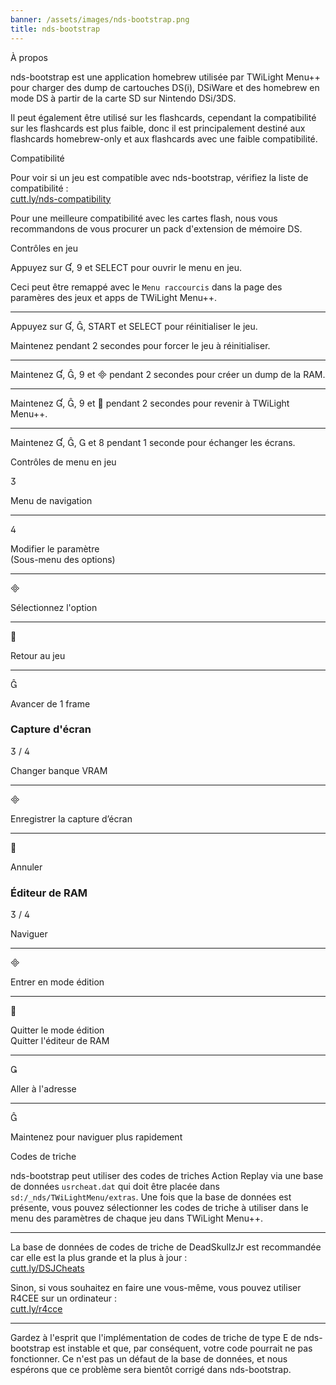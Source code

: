 ```yaml
---
banner: /assets/images/nds-bootstrap.png
title: nds-bootstrap
---
```


<div id="about" class="section-title">À propos</div>
<div class="section-body">
    <p>
        nds-bootstrap est une application homebrew utilisée par TWiLight Menu++ pour charger des dump de cartouches DS(i), DSiWare et des homebrew en mode DS à partir de la carte SD sur Nintendo DSi/3DS.
    </p>
    <p>
        Il peut également être utilisé sur les flashcards, cependant la compatibilité sur les flashcards est plus faible, donc il est principalement destiné aux flashcards homebrew-only et aux flashcards avec une faible compatibilité.
    </p>
</div>

<div id="compatibility" class="section-title">Compatibilité</div>
<div class="section-body">
    <p>
        Pour voir si un jeu est compatible avec nds-bootstrap, vérifiez la liste de compatibilité :<br><a href="https://cutt.ly/nds-compatibility">cutt.ly/nds-compatibility</a>
    </p>
    <p>
        Pour une meilleure compatibilité avec les cartes flash, nous vous recommandons de vous procurer un pack d'extension de mémoire DS.
    </p>
</div>

<div id="controls" class="section-title">Contrôles en jeu</div>
<div class="section-body">
    <p>
        Appuyez sur &#xE004;, &#xE07A; et SELECT pour ouvrir le menu en jeu.
    </p>
    <p>
        Ceci peut être remappé avec le <code>Menu raccourcis</code> dans la page des paramères des jeux et apps de TWiLight Menu++.
    </p>
    <hr>
    <p>
        Appuyez sur &#xE004;, &#xE005;, START et SELECT pour réinitialiser le jeu.
    </p>
    <p>
        Maintenez pendant 2 secondes pour forcer le jeu à réinitialiser.
    </p>
    <hr>
    <p>
        Maintenez &#xE004;, &#xE005;, &#xE07A; et &#xE000; pendant 2 secondes pour créer un dump de la RAM.
    </p>
    <hr>
    <p>
        Maintenez &#xE004;, &#xE005;, &#xE07A; et &#xE001; pendant 2 secondes pour revenir à TWiLight Menu++.
    </p>
    <hr>
    <p>
        Maintenez &#xE004;, &#xE005;, &#xE002; et &#xE079; pendant 1 seconde pour échanger les écrans.
    </p>
</div>

<div id="menu-controls" class="section-title">Contrôles de menu en jeu</div>
<div class="section-body">
    <div class="button-action-group">
        <p class="button-action button">&#xE07D;</p>
        <p class="button-action-text">Menu de navigation</p>
    </div>
    <hr>
    <div class="button-action-group">
        <p class="button-action button">&#xE07E;</p>
        <p class="button-action-text">Modifier le paramètre<br>(Sous-menu des options)</p>
    </div>
    <hr>
    <div class="button-action-group">
        <p class="button-action button">&#xE000;</p>
        <p class="button-action-text">Sélectionnez l'option</p>
    </div>
    <hr>
    <div class="button-action-group">
        <p class="button-action button">&#xE001;</p>
        <p class="button-action-text">Retour au jeu</p>
    </div>
    <hr>
    <div class="button-action-group">
        <p class="button-action button">&#xE005;</p>
        <p class="button-action-text">Avancer de 1 frame</p>
    </div>
    <h3>Capture d'écran</h3>
    <div class="button-action-group">
        <p class="button-action button">&#xE07D; / &#xE07E;</p>
        <p class="button-action-text">Changer banque VRAM</p>
    </div>
    <hr>
    <div class="button-action-group">
        <p class="button-action button">&#xE000;</p>
        <p class="button-action-text">Enregistrer la capture d’écran</p>
    </div>
    <hr>
    <div class="button-action-group">
        <p class="button-action button">&#xE001;</p>
        <p class="button-action-text">Annuler</p>
    </div>
    <h3>Éditeur de RAM</h3>
    <div class="button-action-group">
        <p class="button-action button">&#xE07D; / &#xE07E;</p>
        <p class="button-action-text">Naviguer</p>
    </div>
    <hr>
    <div class="button-action-group">
        <p class="button-action button">&#xE000;</p>
        <p class="button-action-text">Entrer en mode édition</p>
    </div>
    <hr>
    <div class="button-action-group">
        <p class="button-action button">&#xE001;</p>
        <p class="button-action-text">Quitter le mode édition<br>Quitter l'éditeur de RAM</p>
    </div>
    <hr>
    <div class="button-action-group">
        <p class="button-action button">&#xE003;</p>
        <p class="button-action-text">Aller à l'adresse</p>
    </div>
    <hr>
    <div class="button-action-group">
        <p class="button-action button">&#xE005;</p>
        <p class="button-action-text">Maintenez pour naviguer plus rapidement</p>
    </div>
</div>

<div id="cheats" class="section-title">Codes de triche</div>
<div class="section-body">
    <p>
        nds-bootstrap peut utiliser des codes de triches Action Replay via une base de données <code>usrcheat.dat</code> qui doit être placée dans <code>sd:/_nds/TWiLightMenu/extras</code>. Une fois que la base de données est présente, vous pouvez sélectionner les codes de triche à utiliser dans le menu des paramètres de chaque jeu dans TWiLight Menu++.
    </p>
    <hr>
    <p>
        La base de données de codes de triche de DeadSkullzJr est recommandée car elle est la plus grande et la plus à jour :<br><a href="https://cutt.ly/DSJCheats">cutt.ly/DSJCheats</a>
    </p>
    <p>
        Sinon, si vous souhaitez en faire une vous-même, vous pouvez utiliser R4CEE sur un ordinateur :<br><a href="https://cutt.ly/r4cce">cutt.ly/r4cce</a>
    </p>
    <hr>
    <p>
        Gardez à l'esprit que l'implémentation de codes de triche de type E de nds-bootstrap est instable et que, par conséquent, votre code pourrait ne pas fonctionner. Ce n'est pas un défaut de la base de données, et nous espérons que ce problème sera bientôt corrigé dans nds-bootstrap.
    </p>
</div>
